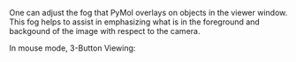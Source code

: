 One can adjust the fog that PyMol overlays on objects in the viewer
window. This fog helps to assist in emphasizing what is in the
foreground and backgound of the image with respect to the camera.

In mouse mode, 3-Button Viewing:
